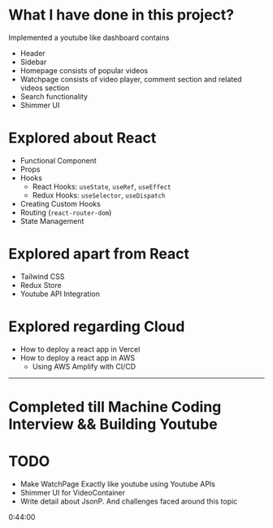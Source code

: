 # What I have done in this project?

Implemented a youtube like dashboard contains
- Header
- Sidebar
- Homepage consists of popular videos
- Watchpage consists of video player, comment section and related videos section
- Search functionality
- Shimmer UI

# Explored about React

- Functional Component
- Props
- Hooks
    - React Hooks: `useState`, `useRef`, `useEffect`
    - Redux Hooks: `useSelector`, `useDispatch`
- Creating Custom Hooks
- Routing (`react-router-dom`)
- State Management

# Explored apart from React

- Tailwind CSS
- Redux Store
- Youtube API Integration

# Explored regarding Cloud

- How to deploy a react app in Vercel
- How to deploy a react app in AWS
    - Using AWS Amplify with CI/CD

<hr>



# Completed till Machine Coding Interview && Building Youtube

# TODO

- Make WatchPage Exactly like youtube using Youtube APIs
- Shimmer UI for VideoContainer
- Write detail about JsonP. And challenges faced around this topic

0:44:00